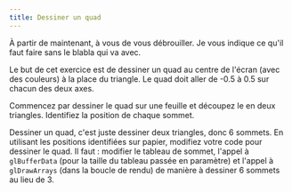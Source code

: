 ```yaml
---
title: Dessiner un quad
---
```


À partir de maintenant, à vous de vous débrouiller. Je vous indique ce qu'il faut faire sans le blabla qui va avec.

Le but de cet exercice est de dessiner un quad au centre de l'écran (avec des couleurs) à la place du triangle. Le quad doit aller de -0.5 à 0.5 sur chacun des deux axes.

Commencez par dessiner le quad sur une feuille et découpez le en deux triangles. Identifiez la position de chaque sommet.

Dessiner un quad, c'est juste dessiner deux triangles, donc 6 sommets. En utilisant les positions identifiées sur papier, modifiez votre code pour dessiner le quad. Il faut : modifier le tableau de sommet, l'appel à `glBufferData` (pour la taille du tableau passée en paramètre) et l'appel à `glDrawArrays` (dans la boucle de rendu) de manière à dessiner 6 sommets au lieu de 3.